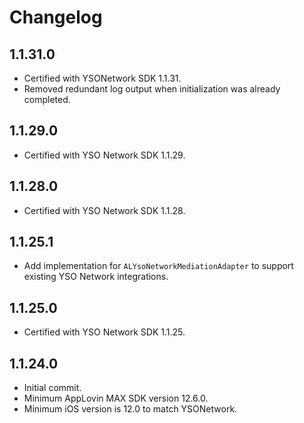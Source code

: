 # Changelog

## 1.1.31.0
* Certified with YSONetwork SDK 1.1.31.
* Removed redundant log output when initialization was already completed.

## 1.1.29.0
* Certified with YSO Network SDK 1.1.29.

## 1.1.28.0
* Certified with YSO Network SDK 1.1.28.

## 1.1.25.1
* Add implementation for `ALYsoNetworkMediationAdapter` to support existing YSO Network integrations.

## 1.1.25.0
* Certified with YSO Network SDK 1.1.25.

## 1.1.24.0
* Initial commit.
* Minimum AppLovin MAX SDK version 12.6.0.
* Minimum iOS version is 12.0 to match YSONetwork.
